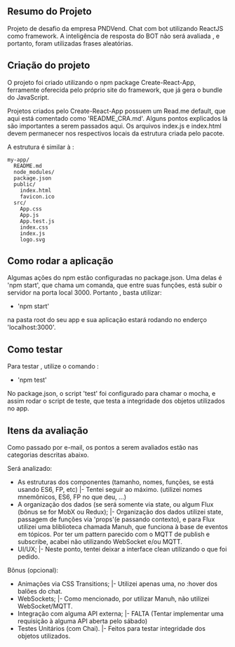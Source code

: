 ## Resumo do Projeto

Projeto de desafio da empresa PNDVend. Chat com bot utilizando ReactJS como framework. A inteligência de resposta do BOT não será avaliada , e portanto, foram utilizadas frases aleatórias.

## Criação do projeto

O projeto foi criado utilizando o npm package Create-React-App, ferramente oferecida pelo próprio site do framework, que já gera o bundle do JavaScript.

Projetos criados pelo Create-React-App possuem um Read.me default, que aqui está comentado como 'README_CRA.md'. Alguns pontos explicados lá são importantes a serem passados aqui. Os arquivos index.js e index.html devem permanecer nos respectivos locais da estrutura criada pelo pacote.

A estrutura é similar à :

```
my-app/
  README.md
  node_modules/
  package.json
  public/
    index.html
    favicon.ico
  src/
    App.css
    App.js
    App.test.js
    index.css
    index.js
    logo.svg
```

## Como rodar a aplicação

Algumas ações do npm estão configuradas no package.json. Uma delas é 'npm start', que chama um comanda, que entre suas funções, está subir o servidor na porta local 3000. Portanto , basta utilizar:

* 'npm start'

na pasta root do seu app e sua aplicação estará rodando no enderço 'localhost:3000'.

## Como testar

Para testar , utilize o comando :

* 'npm test'

No package.json, o script 'test' foi configurado para chamar o mocha, e assim rodar o script de teste, que testa a integridade dos objetos utilizados no app.

## Itens da avaliação

Como passado por e-mail, os pontos a serem avaliados estão nas categorias descritas abaixo.

Será analizado:

* As estruturas dos componentes (tamanho, nomes, funções, se está usando ES6, FP, etc)
  |- Tentei seguir ao máximo. (utilizei nomes mnemônicos, ES6, FP no que deu, ...)
* A organização dos dados (se será somente via state, ou algum Flux (bônus se for MobX ou Redux);
  |- Organização dos dados utilizei state, passagem de funções via 'props'(e passando contexto), e para Flux utilizei uma bliblioteca chamada Manuh, que funciona à base de eventos em tópicos. Por ter um pattern parecido com o MQTT de publish e subscribe, acabei não utilizando WebSocket e/ou MQTT.
* UI/UX;
  |- Neste ponto, tentei deixar a interface clean utilizando o que foi pedido.

Bônus (opcional):

* Animações via CSS Transitions;
  |- Utilizei apenas uma, no :hover dos balões do chat.
* WebSockets;
  |- Como mencionado, por utilizar Manuh, não utilizei WebSocket/MQTT.
* Integração com alguma API externa;
  |- FALTA (Tentar implementar uma requisição à alguma API aberta pelo sábado)
* Testes Unitários (com Chai).
  |- Feitos para testar integridade dos objetos utilizados.
